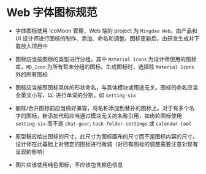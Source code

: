 # Web 字体图标规范

* 字体图标使用 IcoMoon 管理，Web 端的 project 为 `Mingdao Web`。由产品和 UI 设计师进行图标的制作、添加、命名和调整。图标更新后，由研发生成并下载放入项目中

* 图标应当按图标的类型进行分组，其中 `Material Icons` 为设计师使用的图标库，`MD_Icon` 为所有暂未分组的图标。生成图标时，选择除 `Material Icons` 外的所有图标

* 图标应当按照图标具体的形状命名，与具体模块或用途无关。图标的命名应当全英文小写，以`-`进行单词的分割，如 `setting-six`

* 删除/合并图标前应当做好兼容，将名称添加到替补的图标上。对于有多个名字的图标，新添加代码应当通过模块无关的名称引用，如齿轮图标使用 `setting-six` 而不是 `chat-gear`, `task-folder-settings` 或 `calendar-tool`

* 原型稿应给出图标的尺寸，此尺寸为图标画布的尺寸而不是图标内容的尺寸。设计师在此基础上对特定的图标进行微调（对已有图标的调整需要注意对现有呈现的影响）

* 图片应该使用纯色图标，不应该包含颜色信息

